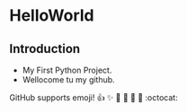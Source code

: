 # HelloWorld
## Introduction
* My First Python Project.
* Wellocome tu my github.



GitHub supports emoji!
:+1: :sparkles: :camel: :tada:
:rocket: :metal: :octocat: 